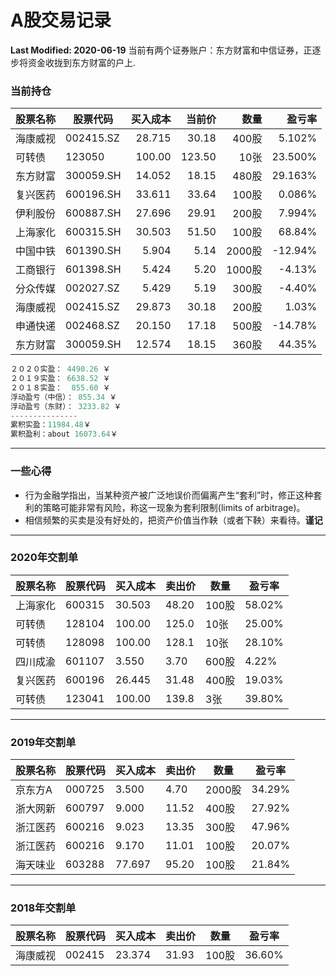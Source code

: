 # A股交易记录

**Last Modified: 2020-06-19**
当前有两个证券账户：东方财富和中信证券，正逐步将资金收拢到东方财富的户上. 

### 当前持仓

| 股票名称 | 股票代码 | 买入成本 | 当前价 | 数量  | 盈亏率 |
|   ---- | ---- | ---: | ---: | ---: | ---: |
| 海康威视 | 002415.SZ | 28.715 | 30.18 | 400股 |  5.102% |
|   可转债 | 123050    | 100.00 |123.50 |  10张 | 23.500% |
| 东方财富 | 300059.SH | 14.052 | 18.15 | 480股 | 29.163% |
| 复兴医药 | 600196.SH | 33.611 | 33.64 | 100股 |  0.086% |
| 伊利股份 | 600887.SH | 27.696 | 29.91 | 200股 |  7.994% |
| 上海家化 | 600315.SH | 30.503 | 51.50 | 100股 |  68.84% |
| 中国中铁 | 601390.SH |  5.904 |  5.14 |2000股 | -12.94% |
| 工商银行 | 601398.SH |  5.424 |  5.20 |1000股 |  -4.13% |
| 分众传媒 | 002027.SZ |  5.429 |  5.19 | 300股 |  -4.40% |
| 海康威视 | 002415.SZ | 29.873 | 30.18 | 200股 |   1.03% |
| 申通快递 | 002468.SZ | 20.150 | 17.18 | 500股 | -14.78% |
| 东方财富 | 300059.SH | 12.574 | 18.15 | 360股 |  44.35% |


```python
２０２０实盈： 4490.26 ￥
２０１９实盈： 6638.52 ￥
２０１８实盈：  855.60 ￥
浮动盈亏（中信）： 855.34 ￥
浮动盈亏（东财）： 3233.82 ￥
---------------
累积实盈：11984.48￥
累积盈利：about 16073.64￥
```

-----------------

### 一些心得

- 行为金融学指出，当某种资产被广泛地误价而偏离产生“套利”时，修正这种套利的策略可能非常有风险，称这一现象为套利限制(limits of arbitrage)。
- 相信频繁的买卖是没有好处的，把资产价值当作鞅（或者下鞅）来看待。**谨记**

-------------------------------------------------

### 2020年交割单

| 股票名称 | 股票代码 | 买入成本 | 卖出价 | 数量  | 盈亏率 |
| ---- | ---- | ---- | ---- | ---- | ---- |
| 上海家化 | 600315 | 30.503 | 48.20 | 100股 | 58.02% |
|   可转债 | 128104 | 100.00 | 125.0 | 10张  | 25.00% |
|   可转债 | 128098 | 100.00 | 128.1 | 10张  | 28.10% |
| 四川成渝 | 601107 |  3.550 |  3.70 | 600股 |  4.22% |
| 复兴医药 | 600196 | 26.445 | 31.48 | 400股 | 19.03% |
|   可转债 | 123041 | 100.00 | 139.8 |   3张 | 39.80% |

---------------------------------------

### 2019年交割单

| 股票名称 | 股票代码 | 买入成本 | 卖出价 | 数量  | 盈亏率 |
| ---- | ---- | ---- | ---- | ---- | ---- |
| 京东方A  | 000725 | 3.500 | 4.70 | 2000股 | 34.29% |
| 浙大网新 | 600797 | 9.000 | 11.52 | 400股 | 27.92% |
| 浙江医药 | 600216 | 9.023 | 13.35 | 300股 | 47.96% |
| 浙江医药 | 600216 | 9.170 | 11.01 | 100股 | 20.07% |
| 海天味业 | 603288 |77.697 | 95.20 | 100股 | 21.84% |

--------------------------

### 2018年交割单

| 股票名称 | 股票代码 | 买入成本 | 卖出价 | 数量  | 盈亏率 |
| -------- | -------- | -------- | ------ | ----- | ------ |
| 海康威视 | 002415   | 23.374   | 31.93  | 100股 | 36.60% |

